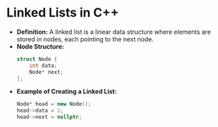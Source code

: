 # Linked Lists in C++

- **Definition:** A linked list is a linear data structure where elements are stored in nodes, each pointing to the next node.
- **Node Structure:**
  ```cpp
  struct Node {
      int data;
      Node* next;
  };
  ```
- **Example of Creating a Linked List:**
  ```cpp
  Node* head = new Node();
  head->data = 1;
  head->next = nullptr;
  ```
